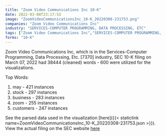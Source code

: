 ```yaml
---
title: "Zoom Video Communications Inc 10-K"
date: 2022-03-08T23:17:53
image: "ZoomVideoCommunicationsInc_10-K_20220308-231753.png"
companies: "Zoom Video Communications Inc"
industry: "SERVICES-COMPUTER PROGRAMMING, DATA PROCESSING, ETC"
tags: ["Zoom Video Communications Inc","SERVICES-COMPUTER PROGRAMMING, DATA PROCESSING, ETC.","03-07-2022","10-K"]
forms: "10-K"
---
```

Zoom Video Communications Inc, which is in the Services-Computer Programming, Data Processing, Etc. [7370] industry, SEC 10-K filing on March 07, 2022 had 38444 (cleaned) words - 600 were utilized for the visualizations.

Top Words:
1. may - 421 instances
2. stock - 297 instances
3. business - 283 instances
4. zoom - 255 instances
5. customers - 247 instances


See the parsed data used in the visualization [here]({{< staticlink name=ZoomVideoCommunicationsInc_10-K_20220308-231753.json >}}).  
View the actual filing on the SEC website [here](https://www.sec.gov/Archives/edgar/data/1585521/0001585521-22-000037.txt)